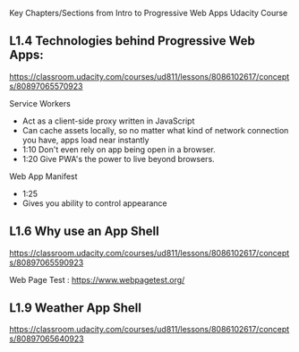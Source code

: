 
Key Chapters/Sections from Intro to Progressive Web Apps Udacity Course

## L1.4 Technologies behind Progressive Web Apps:

https://classroom.udacity.com/courses/ud811/lessons/8086102617/concepts/80897065570923

Service Workers
- Act as a client-side proxy written in JavaScript
- Can cache assets locally, so no matter what kind of network connection you have, apps load near instantly
- 1:10 Don't even rely on app being open in a browser.
- 1:20 Give PWA's the power to live beyond browsers.


Web App Manifest
- 1:25
- Gives you ability to control appearance

## L1.6 Why use an App Shell

https://classroom.udacity.com/courses/ud811/lessons/8086102617/concepts/80897065590923

Web Page Test : https://www.webpagetest.org/

## L1.9 Weather App Shell

https://classroom.udacity.com/courses/ud811/lessons/8086102617/concepts/80897065640923




